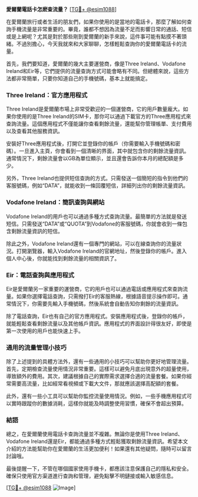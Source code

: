 **愛爾蘭電話卡怎麽查流量？** [[TG💪+ @esim1088](https://t.me/s/esim1088)]

在愛爾蘭旅行或者生活的朋友們，如果你使用的是當地的電話卡，那麼了解如何查詢手機流量是非常重要的。畢竟，誰都不想因為流量不足而影響日常的通話、短信或是上網呢？尤其是對於那些剛到愛爾蘭的新手來說，這件事可能有點摸不著頭緒。不過別擔心，今天我就來和大家聊聊，怎樣輕鬆查詢你的愛爾蘭電話卡的流量。

首先，我們要知道，愛爾蘭的幾大主要運營商，像是Three Ireland、Vodafone Ireland和Eir等，它們提供的流量查詢方式可能會略有不同。但總體來說，這些方法都非常簡單，只要你知道自己的手機號碼，基本上就能搞定。

### **Three Ireland：官方應用程式**

Three Ireland是愛爾蘭市場上非常受歡迎的一個運營商，它的用戶數量龐大。如果你使用的是Three Ireland的SIM卡，那你可以通過下載官方的Three應用程式來查詢流量。這個應用程式不僅能讓你查看剩餘流量，還能幫你管理帳單、支付費用以及查看其他服務資訊。

安裝好Three應用程式後，打開它並登錄你的帳戶（你需要輸入手機號碼和密碼）。一旦進入主頁，你會看到一個清晰的界面，其中就包含你的剩餘流量資訊。通常情況下，剩餘流量會以GB為單位顯示，並且還會告訴你本月的總配額是多少。

另外，Three Ireland也提供短信查詢的方式。只需發送一個簡短的指令到他們的客服號碼，例如“DATA”，就能收到一條回覆短信，詳細列出你的剩餘流量資訊。

### **Vodafone Ireland：簡訊查詢與網站**

Vodafone Ireland的用戶也可以通過多種方式查詢流量。最簡單的方法就是發送短信。只需發送“DATA”或“QUOTA”到Vodafone的客服號碼，你就會收到一條包含剩餘流量資訊的短信。

除此之外，Vodafone Ireland還有一個專門的網站，可以在線查詢你的流量狀況。打開瀏覽器，輸入Vodafone Ireland的官網地址，然後登錄你的帳戶。進入個人中心後，你就能找到剩餘流量的相關資訊了。

### **Eir：電話查詢與應用程式**

Eir是愛爾蘭另一家重要的運營商，它的用戶也可以通過電話或應用程式來查詢流量。如果你選擇電話查詢，只需撥打Eir的客服熱線，根據語音提示操作即可。通常情況下，你需要先輸入手機號碼，然後系統會自動告知你剩餘的流量資訊。

除了電話查詢，Eir也有自己的官方應用程式。安裝應用程式後，登錄你的帳戶，就能輕鬆查看剩餘流量以及其他帳戶資訊。應用程式的界面設計得很友好，即使是第一次使用的用戶也能快速上手。

### **通用的流量管理小技巧**

除了上述提到的具體方法外，還有一些通用的小技巧可以幫助你更好地管理流量。首先，定期檢查流量使用情況非常重要。這樣可以避免月底出現意外的超量使用，導致額外的費用。其次，建議根據自己的實際需求選擇合適的流量套餐。如果你經常需要高流量，比如經常看視頻或下載大文件，那就應該選擇高配額的套餐。

此外，還有一些小工具可以幫助你監控流量使用情況。例如，一些手機應用程式可以實時跟蹤你的數據消耗，這樣你就能及時調整使用習慣，確保不會超出預算。

### **結語**

總之，在愛爾蘭使用電話卡查詢流量並不複雜。無論你是使用Three Ireland、Vodafone Ireland還是Eir，都能通過多種方式輕鬆獲取剩餘流量資訊。希望本文介紹的方法能幫助你在愛爾蘭的生活更加便利！如果還有其他疑問，隨時可以留言討論哦。

最後提醒一下，不管在哪個國家使用手機卡，都應該注意保護自己的隱私和安全。確保只使用官方渠道進行查詢和管理，避免點擊不明鏈接或輸入敏感信息。

[[TG💪+ @esim1088](https://t.me/s/esim1088) ![Image](https://i.postimg.cc/4NQfJmqS/Snipaste-2025-05-13-00-14-12.png)]